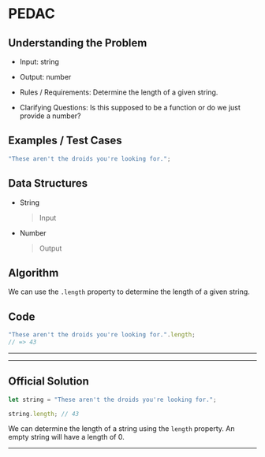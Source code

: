 # PEDAC

## Understanding the Problem

- Input:
  string

- Output:
  number

- Rules / Requirements:
  Determine the length of a given string.

- Clarifying Questions:
  Is this supposed to be a function or do we just provide a number?

## Examples / Test Cases

```js
"These aren't the droids you're looking for.";

```

## Data Structures

- String
  > Input
- Number
  > Output

## Algorithm

We can use the `.length` property to determine the length of a given string.

## Code

```js
"These aren't the droids you're looking for.".length;
// => 43
```

---

---

## Official Solution

```js
let string = "These aren't the droids you're looking for.";

string.length; // 43
```

We can determine the length of a string using the `length` property. An empty string will have a length of 0.

---
